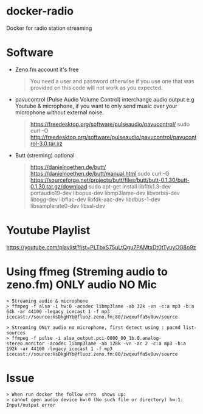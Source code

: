 # docker-radio
Docker for radio station streaming

# Software

- Zeno.fm account it's free
    > You need a user and password otherwise if you use one that was provided on this code will not work as you expected.

- pavucontrol (Pulse Audio Volume Control) interchange audio output e.g Youtube & microphone, if you want to only send music over your microphone without external noise.

    > https://freedesktop.org/software/pulseaudio/pavucontrol/
    > sudo curl -O http://freedesktop.org/software/pulseaudio/pavucontrol/pavucontrol-3.0.tar.xz

- Butt (streming) optional

    > https://danielnoethen.de/butt/
    > https://danielnoethen.de/butt/manual.html
    > sudo curl -O https://sourceforge.net/projects/butt/files/butt/butt-0.1.30/butt-0.1.30.tar.gz/download 
    > sudo apt-get install libfltk1.3-dev portaudio19-dev libopus-dev libmp3lame-dev libvorbis-dev libogg-dev libflac-dev libfdk-aac-dev libdbus-1-dev libsamplerate0-dev libssl-dev


# Youtube Playlist
https://youtube.com/playlist?list=PLTbxS75uLtQgu7PAMtxDt0tTyuyOG8o9z

# Using ffmeg (Streming audio to zeno.fm) ONLY audio NO Mic

    > Streaming audio & microphone
    > ffmpeg -f alsa -i hw:0 -acodec libmp3lame -ab 32k -vn -c:a mp3 -b:a 64k -ar 44100 -legacy_icecast 1 -f mp3 icecast://source:HsDkgHYb@fluoz.zeno.fm:80/zwqxuffa5v8uv/source

    > Streaming ONLY audio no microphone, first detect using : pacmd list-sources
    > ffmpeg -f pulse -i alsa_output.pci-0000_00_1b.0.analog-stereo.monitor -acodec libmp3lame -ab 128k -vn -ac 2 -c:a mp3 -b:a 192k -ar 44100 -legacy_icecast 1 -f mp3 icecast://source:HsDkgHYb@fluoz.zeno.fm:80/zwqxuffa5v8uv/source


# Issue

    > When run docker the follow erro  shows up:
    > cannot open audio device hw:0 (No such file or directory) hw:1: Input/output error